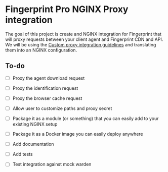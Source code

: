# Fingerprint Pro NGINX Proxy integration

The goal of this project is create and NGINX integration for Fingerprint that will proxy requests between your client agent and Fingerprint CDN and API.
We will be using the [Custom proxy integration guidelines](https://dev.fingerprint.com/docs/custom-proxy-integrations) and translating them into an NGINX configuration.

## To-do

- [ ] Proxy the agent download request
- [ ] Proxy the identification request
- [ ] Proxy the browser cache request
- [ ] Allow user to customize paths and proxy secret
- [ ] Package it as a module (or something) that you can easily add to your existing NGINX setup
- [ ] Package it as a Docker image you can easily deploy anywhere
- [ ] Add documentation
- [ ] Add tests
- [ ] Test integration against mock warden

